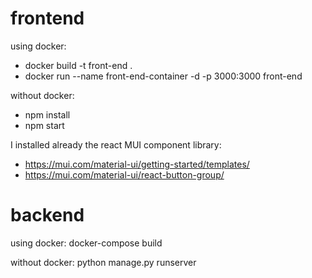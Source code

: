 # frontend

using docker:
 - docker build -t front-end . 
 - docker run --name front-end-container -d -p 3000:3000 front-end

without docker:
 - npm install
 - npm start

I installed already the react MUI component library:
  - https://mui.com/material-ui/getting-started/templates/
  - https://mui.com/material-ui/react-button-group/

# backend
using docker:
  docker-compose build

without docker:
  python manage.py runserver 